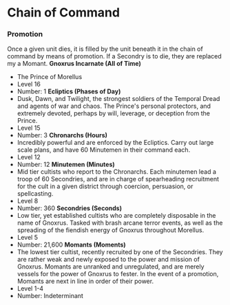 # Chain of Command
### Promotion
Once a given unit dies, it is filled by the unit beneath it in the chain of command by means of promotion. If a Secondry is to die, they are replaced my a Momant.
**Gnoxrus Incarnate (All of Time)**
- The Prince of Morellus
- Level 16
- Number: 1
**Ecliptics (Phases of Day)**
- Dusk, Dawn, and Twilight, the strongest soldiers of the Temporal Dread and agents of war and chaos. The Prince's personal protectors, and extremely devoted, perhaps by will, leverage, or deception from the Prince.
- Level 15
- Number: 3 
**Chronarchs (Hours)**
- Incredibly powerful and are enforced by the Ecliptics. Carry out large scale plans, and have 60 Minutemen in their command each.
- Level 12
- Number: 12
**Minutemen (Minutes)**
- Mid tier cultists who report to the Chronarchs. Each minutemen lead a troop of 60 Secondries, and are in charge of spearheading recruitment for the cult in a given district through coercion, persuasion, or spellcasting.
- Level 8
- Number: 360
**Secondries (Seconds)**
- Low tier, yet established cultists who are completely disposable in the name of Gnoxrus. Tasked with brash arcane terror events, as well as the spreading of the fiendish energy of Gnoxrus throughout Morellus.
- Level 5
- Number: 21,600
**Momants (Moments)**
- The lowest tier cultist, recently recruited by one of the Secondries. They are rather weak and newly exposed to the power and mission of Gnoxrus. Momants are unranked and unregulated, and are merely vessels for the power of Gnoxrus to fester. In the event of a promotion, Momants are next in line in order of their power.
- Level 1-4
- Number: Indeterminant
